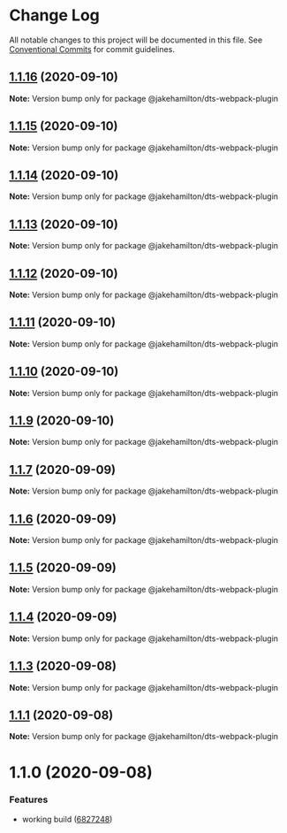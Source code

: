 # Change Log

All notable changes to this project will be documented in this file.
See [Conventional Commits](https://conventionalcommits.org) for commit guidelines.

## [1.1.16](https://github.com/jakehamilton/packages/compare/@jakehamilton/dts-webpack-plugin@1.1.15...@jakehamilton/dts-webpack-plugin@1.1.16) (2020-09-10)

**Note:** Version bump only for package @jakehamilton/dts-webpack-plugin





## [1.1.15](https://github.com/jakehamilton/packages/compare/@jakehamilton/dts-webpack-plugin@1.1.14...@jakehamilton/dts-webpack-plugin@1.1.15) (2020-09-10)

**Note:** Version bump only for package @jakehamilton/dts-webpack-plugin





## [1.1.14](https://github.com/jakehamilton/packages/compare/@jakehamilton/dts-webpack-plugin@1.1.13...@jakehamilton/dts-webpack-plugin@1.1.14) (2020-09-10)

**Note:** Version bump only for package @jakehamilton/dts-webpack-plugin





## [1.1.13](https://github.com/jakehamilton/packages/compare/@jakehamilton/dts-webpack-plugin@1.1.12...@jakehamilton/dts-webpack-plugin@1.1.13) (2020-09-10)

**Note:** Version bump only for package @jakehamilton/dts-webpack-plugin





## [1.1.12](https://github.com/jakehamilton/packages/compare/@jakehamilton/dts-webpack-plugin@1.1.11...@jakehamilton/dts-webpack-plugin@1.1.12) (2020-09-10)

**Note:** Version bump only for package @jakehamilton/dts-webpack-plugin





## [1.1.11](https://github.com/jakehamilton/packages/compare/@jakehamilton/dts-webpack-plugin@1.1.10...@jakehamilton/dts-webpack-plugin@1.1.11) (2020-09-10)

**Note:** Version bump only for package @jakehamilton/dts-webpack-plugin





## [1.1.10](https://github.com/jakehamilton/packages/compare/@jakehamilton/dts-webpack-plugin@1.1.9...@jakehamilton/dts-webpack-plugin@1.1.10) (2020-09-10)

**Note:** Version bump only for package @jakehamilton/dts-webpack-plugin





## [1.1.9](https://github.com/jakehamilton/packages/compare/@jakehamilton/dts-webpack-plugin@1.1.7...@jakehamilton/dts-webpack-plugin@1.1.9) (2020-09-10)

**Note:** Version bump only for package @jakehamilton/dts-webpack-plugin





## [1.1.7](https://github.com/jakehamilton/packages/compare/@jakehamilton/dts-webpack-plugin@1.1.6...@jakehamilton/dts-webpack-plugin@1.1.7) (2020-09-09)

**Note:** Version bump only for package @jakehamilton/dts-webpack-plugin





## [1.1.6](https://github.com/jakehamilton/packages/compare/@jakehamilton/dts-webpack-plugin@1.1.5...@jakehamilton/dts-webpack-plugin@1.1.6) (2020-09-09)

**Note:** Version bump only for package @jakehamilton/dts-webpack-plugin

## [1.1.5](https://github.com/jakehamilton/packages/compare/@jakehamilton/dts-webpack-plugin@1.1.4...@jakehamilton/dts-webpack-plugin@1.1.5) (2020-09-09)

**Note:** Version bump only for package @jakehamilton/dts-webpack-plugin

## [1.1.4](https://github.com/jakehamilton/packages/compare/@jakehamilton/dts-webpack-plugin@1.1.3...@jakehamilton/dts-webpack-plugin@1.1.4) (2020-09-09)

**Note:** Version bump only for package @jakehamilton/dts-webpack-plugin

## [1.1.3](https://github.com/jakehamilton/packages/compare/@jakehamilton/dts-webpack-plugin@1.1.2...@jakehamilton/dts-webpack-plugin@1.1.3) (2020-09-08)

**Note:** Version bump only for package @jakehamilton/dts-webpack-plugin

## [1.1.1](https://github.com/jakehamilton/packages/compare/@jakehamilton/dts-webpack-plugin@1.1.0...@jakehamilton/dts-webpack-plugin@1.1.1) (2020-09-08)

**Note:** Version bump only for package @jakehamilton/dts-webpack-plugin

# 1.1.0 (2020-09-08)

### Features

-   working build ([6827248](https://github.com/jakehamilton/packages/commit/68272481af73afe523fe0dab585619cc3f6bf430))
